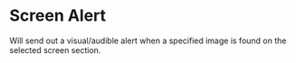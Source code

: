 # Screen Alert

Will send out a visual/audible alert when a specified image is found on the selected screen section.
